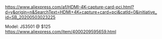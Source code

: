 https://www.aliexpress.com/af/HDMI-4K-capture-card-pci.html?d=y&origin=n&SearchText=HDMI+4K+capture+card+pci&catId=0&initiative_id=SB_20200503023225

Model: JS3501 @ $125
https://www.aliexpress.com/item/4000209595659.html
